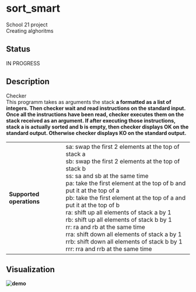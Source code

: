 # sort_smart

School 21 project <br>
Creating alghoritms

## Status

IN PROGRESS

## Description

Checker <br>
This programm takes as arguments the stack <b>a<b> formatted as a list of integers. Then checker wait and read instructions on the standard input.
Once all the instructions have been read, checker executes them on the stack received as an argument. If after executing those instructions, stack <b>a<b>
is actually sorted and <b>b<b> is empty, then checker displays <b>OK<b> on the standard output. Otherwise checker displays <b>KO<b> on the standard output.

<table>
  <tr>
    <td> <b>Supported operations</b> </td> <td> sa: swap the first 2 elements at the top of stack a <br>
                                                sb: swap the first 2 elements at the top of stack b <br>
                                                ss: sa and sb at the same time <br>
                                                pa: take the first element at the top of b and put it at the top of a <br>
                                                pb: take the first element at the top of a and put it at the top of b <br>
                                                ra: shift up all elements of stack a by 1 <br>
                                                rb: shift up all elements of stack b by 1 <br>
                                                rr: ra and rb at the same time <br>
                                                rra: shift down all elements of stack a by 1 <br>
                                                rrb: shift down all elements of stack b by 1 <br>
                                                rrr: rra and rrb at the same time </td>
  </tr>
</table>

## Visualization

![demo](https://github.com/hgrranzi/sort_smart/blob/main/pic/sort_smart.gif)